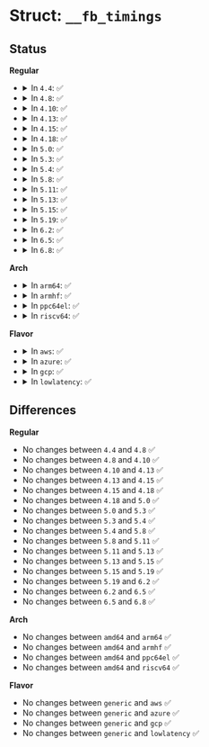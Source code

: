 # Struct: <code>__fb_timings</code>

## Status
<b>Regular</b>
<ul>
<li>
<details>
<summary>In <code>4.4</code>: ✅</summary>

```c
struct __fb_timings {
    u32 dclk;
    u32 hfreq;
    u32 vfreq;
    u32 hactive;
    u32 vactive;
    u32 hblank;
    u32 vblank;
    u32 htotal;
    u32 vtotal;
};
```
</details>
</li>
<li>
<details>
<summary>In <code>4.8</code>: ✅</summary>

```c
struct __fb_timings {
    u32 dclk;
    u32 hfreq;
    u32 vfreq;
    u32 hactive;
    u32 vactive;
    u32 hblank;
    u32 vblank;
    u32 htotal;
    u32 vtotal;
};
```
</details>
</li>
<li>
<details>
<summary>In <code>4.10</code>: ✅</summary>

```c
struct __fb_timings {
    u32 dclk;
    u32 hfreq;
    u32 vfreq;
    u32 hactive;
    u32 vactive;
    u32 hblank;
    u32 vblank;
    u32 htotal;
    u32 vtotal;
};
```
</details>
</li>
<li>
<details>
<summary>In <code>4.13</code>: ✅</summary>

```c
struct __fb_timings {
    u32 dclk;
    u32 hfreq;
    u32 vfreq;
    u32 hactive;
    u32 vactive;
    u32 hblank;
    u32 vblank;
    u32 htotal;
    u32 vtotal;
};
```
</details>
</li>
<li>
<details>
<summary>In <code>4.15</code>: ✅</summary>

```c
struct __fb_timings {
    u32 dclk;
    u32 hfreq;
    u32 vfreq;
    u32 hactive;
    u32 vactive;
    u32 hblank;
    u32 vblank;
    u32 htotal;
    u32 vtotal;
};
```
</details>
</li>
<li>
<details>
<summary>In <code>4.18</code>: ✅</summary>

```c
struct __fb_timings {
    u32 dclk;
    u32 hfreq;
    u32 vfreq;
    u32 hactive;
    u32 vactive;
    u32 hblank;
    u32 vblank;
    u32 htotal;
    u32 vtotal;
};
```
</details>
</li>
<li>
<details>
<summary>In <code>5.0</code>: ✅</summary>

```c
struct __fb_timings {
    u32 dclk;
    u32 hfreq;
    u32 vfreq;
    u32 hactive;
    u32 vactive;
    u32 hblank;
    u32 vblank;
    u32 htotal;
    u32 vtotal;
};
```
</details>
</li>
<li>
<details>
<summary>In <code>5.3</code>: ✅</summary>

```c
struct __fb_timings {
    u32 dclk;
    u32 hfreq;
    u32 vfreq;
    u32 hactive;
    u32 vactive;
    u32 hblank;
    u32 vblank;
    u32 htotal;
    u32 vtotal;
};
```
</details>
</li>
<li>
<details>
<summary>In <code>5.4</code>: ✅</summary>

```c
struct __fb_timings {
    u32 dclk;
    u32 hfreq;
    u32 vfreq;
    u32 hactive;
    u32 vactive;
    u32 hblank;
    u32 vblank;
    u32 htotal;
    u32 vtotal;
};
```
</details>
</li>
<li>
<details>
<summary>In <code>5.8</code>: ✅</summary>

```c
struct __fb_timings {
    u32 dclk;
    u32 hfreq;
    u32 vfreq;
    u32 hactive;
    u32 vactive;
    u32 hblank;
    u32 vblank;
    u32 htotal;
    u32 vtotal;
};
```
</details>
</li>
<li>
<details>
<summary>In <code>5.11</code>: ✅</summary>

```c
struct __fb_timings {
    u32 dclk;
    u32 hfreq;
    u32 vfreq;
    u32 hactive;
    u32 vactive;
    u32 hblank;
    u32 vblank;
    u32 htotal;
    u32 vtotal;
};
```
</details>
</li>
<li>
<details>
<summary>In <code>5.13</code>: ✅</summary>

```c
struct __fb_timings {
    u32 dclk;
    u32 hfreq;
    u32 vfreq;
    u32 hactive;
    u32 vactive;
    u32 hblank;
    u32 vblank;
    u32 htotal;
    u32 vtotal;
};
```
</details>
</li>
<li>
<details>
<summary>In <code>5.15</code>: ✅</summary>

```c
struct __fb_timings {
    u32 dclk;
    u32 hfreq;
    u32 vfreq;
    u32 hactive;
    u32 vactive;
    u32 hblank;
    u32 vblank;
    u32 htotal;
    u32 vtotal;
};
```
</details>
</li>
<li>
<details>
<summary>In <code>5.19</code>: ✅</summary>

```c
struct __fb_timings {
    u32 dclk;
    u32 hfreq;
    u32 vfreq;
    u32 hactive;
    u32 vactive;
    u32 hblank;
    u32 vblank;
    u32 htotal;
    u32 vtotal;
};
```
</details>
</li>
<li>
<details>
<summary>In <code>6.2</code>: ✅</summary>

```c
struct __fb_timings {
    u32 dclk;
    u32 hfreq;
    u32 vfreq;
    u32 hactive;
    u32 vactive;
    u32 hblank;
    u32 vblank;
    u32 htotal;
    u32 vtotal;
};
```
</details>
</li>
<li>
<details>
<summary>In <code>6.5</code>: ✅</summary>

```c
struct __fb_timings {
    u32 dclk;
    u32 hfreq;
    u32 vfreq;
    u32 hactive;
    u32 vactive;
    u32 hblank;
    u32 vblank;
    u32 htotal;
    u32 vtotal;
};
```
</details>
</li>
<li>
<details>
<summary>In <code>6.8</code>: ✅</summary>

```c
struct __fb_timings {
    u32 dclk;
    u32 hfreq;
    u32 vfreq;
    u32 hactive;
    u32 vactive;
    u32 hblank;
    u32 vblank;
    u32 htotal;
    u32 vtotal;
};
```
</details>
</li>
</ul>
<b>Arch</b>
<ul>
<li>
<details>
<summary>In <code>arm64</code>: ✅</summary>

```c
struct __fb_timings {
    u32 dclk;
    u32 hfreq;
    u32 vfreq;
    u32 hactive;
    u32 vactive;
    u32 hblank;
    u32 vblank;
    u32 htotal;
    u32 vtotal;
};
```
</details>
</li>
<li>
<details>
<summary>In <code>armhf</code>: ✅</summary>

```c
struct __fb_timings {
    u32 dclk;
    u32 hfreq;
    u32 vfreq;
    u32 hactive;
    u32 vactive;
    u32 hblank;
    u32 vblank;
    u32 htotal;
    u32 vtotal;
};
```
</details>
</li>
<li>
<details>
<summary>In <code>ppc64el</code>: ✅</summary>

```c
struct __fb_timings {
    u32 dclk;
    u32 hfreq;
    u32 vfreq;
    u32 hactive;
    u32 vactive;
    u32 hblank;
    u32 vblank;
    u32 htotal;
    u32 vtotal;
};
```
</details>
</li>
<li>
<details>
<summary>In <code>riscv64</code>: ✅</summary>

```c
struct __fb_timings {
    u32 dclk;
    u32 hfreq;
    u32 vfreq;
    u32 hactive;
    u32 vactive;
    u32 hblank;
    u32 vblank;
    u32 htotal;
    u32 vtotal;
};
```
</details>
</li>
</ul>
<b>Flavor</b>
<ul>
<li>
<details>
<summary>In <code>aws</code>: ✅</summary>

```c
struct __fb_timings {
    u32 dclk;
    u32 hfreq;
    u32 vfreq;
    u32 hactive;
    u32 vactive;
    u32 hblank;
    u32 vblank;
    u32 htotal;
    u32 vtotal;
};
```
</details>
</li>
<li>
<details>
<summary>In <code>azure</code>: ✅</summary>

```c
struct __fb_timings {
    u32 dclk;
    u32 hfreq;
    u32 vfreq;
    u32 hactive;
    u32 vactive;
    u32 hblank;
    u32 vblank;
    u32 htotal;
    u32 vtotal;
};
```
</details>
</li>
<li>
<details>
<summary>In <code>gcp</code>: ✅</summary>

```c
struct __fb_timings {
    u32 dclk;
    u32 hfreq;
    u32 vfreq;
    u32 hactive;
    u32 vactive;
    u32 hblank;
    u32 vblank;
    u32 htotal;
    u32 vtotal;
};
```
</details>
</li>
<li>
<details>
<summary>In <code>lowlatency</code>: ✅</summary>

```c
struct __fb_timings {
    u32 dclk;
    u32 hfreq;
    u32 vfreq;
    u32 hactive;
    u32 vactive;
    u32 hblank;
    u32 vblank;
    u32 htotal;
    u32 vtotal;
};
```
</details>
</li>
</ul>

## Differences
<b>Regular</b>
<ul>
<li>
No changes between <code>4.4</code> and <code>4.8</code> ✅
</li>
<li>
No changes between <code>4.8</code> and <code>4.10</code> ✅
</li>
<li>
No changes between <code>4.10</code> and <code>4.13</code> ✅
</li>
<li>
No changes between <code>4.13</code> and <code>4.15</code> ✅
</li>
<li>
No changes between <code>4.15</code> and <code>4.18</code> ✅
</li>
<li>
No changes between <code>4.18</code> and <code>5.0</code> ✅
</li>
<li>
No changes between <code>5.0</code> and <code>5.3</code> ✅
</li>
<li>
No changes between <code>5.3</code> and <code>5.4</code> ✅
</li>
<li>
No changes between <code>5.4</code> and <code>5.8</code> ✅
</li>
<li>
No changes between <code>5.8</code> and <code>5.11</code> ✅
</li>
<li>
No changes between <code>5.11</code> and <code>5.13</code> ✅
</li>
<li>
No changes between <code>5.13</code> and <code>5.15</code> ✅
</li>
<li>
No changes between <code>5.15</code> and <code>5.19</code> ✅
</li>
<li>
No changes between <code>5.19</code> and <code>6.2</code> ✅
</li>
<li>
No changes between <code>6.2</code> and <code>6.5</code> ✅
</li>
<li>
No changes between <code>6.5</code> and <code>6.8</code> ✅
</li>
</ul>
<b>Arch</b>
<ul>
<li>
No changes between <code>amd64</code> and <code>arm64</code> ✅
</li>
<li>
No changes between <code>amd64</code> and <code>armhf</code> ✅
</li>
<li>
No changes between <code>amd64</code> and <code>ppc64el</code> ✅
</li>
<li>
No changes between <code>amd64</code> and <code>riscv64</code> ✅
</li>
</ul>
<b>Flavor</b>
<ul>
<li>
No changes between <code>generic</code> and <code>aws</code> ✅
</li>
<li>
No changes between <code>generic</code> and <code>azure</code> ✅
</li>
<li>
No changes between <code>generic</code> and <code>gcp</code> ✅
</li>
<li>
No changes between <code>generic</code> and <code>lowlatency</code> ✅
</li>
</ul>
